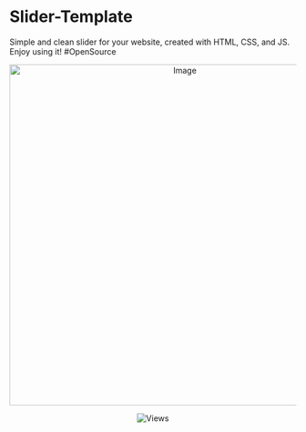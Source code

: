 # Slider-Template
Simple and clean slider for your website, created with HTML, CSS, and JS. Enjoy using it! #OpenSource 

<p align="center">
<img alt="Image" title="Image" width="600px height="600px src="https://github.com/GylanSalih/Slider-Template-Website/blob/main/assets/img/Github_showcasee/Showcase.png"/>
</p>

<p align="center">
<img alt="Views" title="Views" src="https://skillicons.dev/icons?i=js,html,css"/>
</p>
